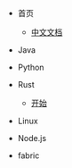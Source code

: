 - 首页
    - [中文文档](zh-cn/README.md)
    
- Java

- Python

- Rust
	- [开始](zh-cn/Rust/start.md)
- Linux

- Node.js

- fabric